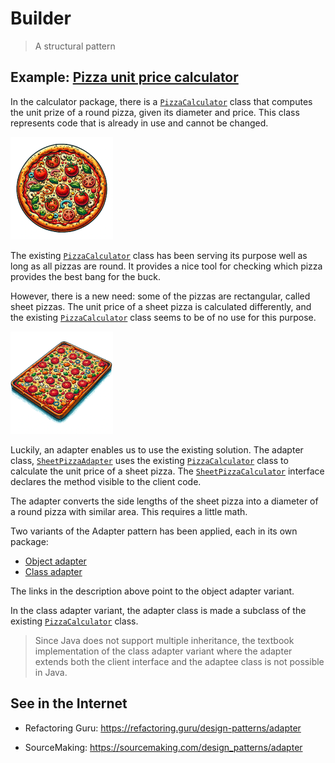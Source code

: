 # Builder

> A structural pattern

## Example: [Pizza unit price calculator](../../src/main/java/adapter/pizza)

In the calculator package, there is a [`PizzaCalculator`](../../src/main/java/adapter/pizza/calculator/PizzaCalculator.java) class that computes the unit prize of a round pizza, given its diameter and price. This class represents code that is already in use and cannot be changed.

![A round pizza](../img/round_pizza.png)

The existing [`PizzaCalculator`](../../src/main/java/adapter/pizza/calculator/PizzaCalculator.java) class has been serving its purpose well as long as all pizzas are round. It provides a nice tool for checking which pizza provides the best bang for the buck.

However, there is a new need: some of the pizzas are rectangular, called sheet pizzas. The unit price of a sheet pizza is calculated differently, and the existing [`PizzaCalculator`](../../src/main/java/adapter/pizza/calculator/PizzaCalculator.java) class seems to be of no use for this purpose.

![A sheet pizza](../img/sheet_pizza.png)

Luckily, an adapter enables us to use the existing solution. The adapter class, [`SheetPizzaAdapter`](../../src/main/java/adapter/pizza/object_adapter_example/SheetPizzaAdapter.java) uses the existing [`PizzaCalculator`](../../src/main/java/adapter/pizza/calculator/PizzaCalculator.java) class to calculate the unit price of a sheet pizza. The [`SheetPizzaCalculator`](../../src/main/java/adapter/pizza/object_adapter_example/SheetPizzaCalculator.java) interface declares the method visible to the client code.

The adapter converts the side lengths of the sheet pizza into a diameter of a round pizza with similar area. This requires a little math.

Two variants of the Adapter pattern has been applied, each in its own package:
- [Object adapter](../../src/main/java/adapter/pizza/object_adapter_example)
- [Class adapter](../../src/main/java/adapter/pizza/class_adapter_example)

The links in the description above point to the object adapter variant.

In the class adapter variant, the adapter class is made a subclass of the existing [`PizzaCalculator`](../../src/main/java/adapter/pizza/calculator/PizzaCalculator.java) class.

> Since Java does not support multiple inheritance, the textbook implementation of the class adapter variant where the adapter extends both the client interface and the adaptee class is not possible in Java.

## See in the Internet

- Refactoring Guru: https://refactoring.guru/design-patterns/adapter

- SourceMaking: https://sourcemaking.com/design_patterns/adapter





